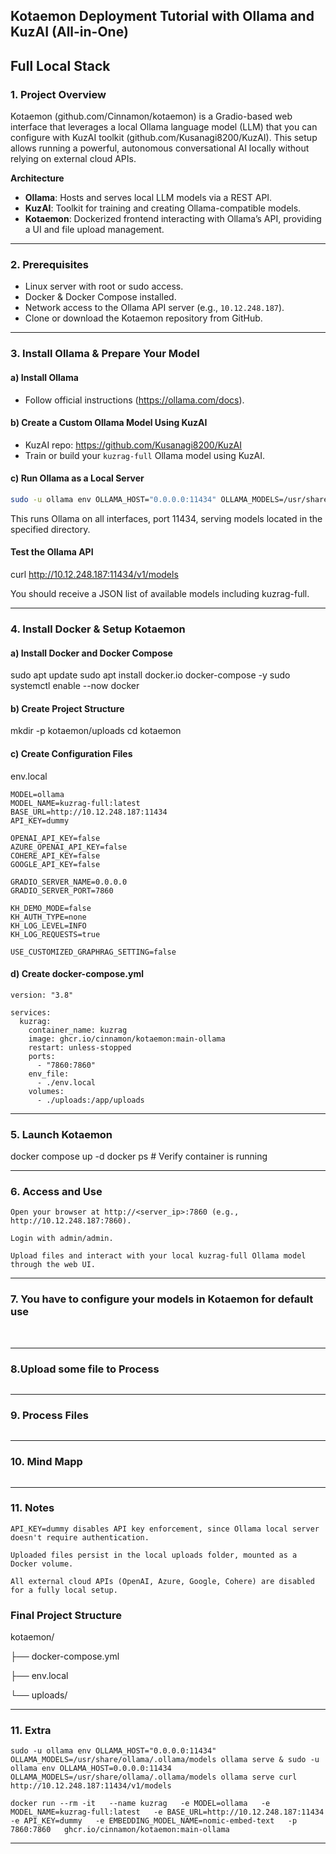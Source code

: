 
<picture>
 <source media="(prefers-color-scheme: dark)" srcset="https://github.com/Kusanagi8200/KuzRAG/blob/main/KuzRAG.png">
 <source media="(prefers-color-scheme: light)" srcset="https://github.com/Kusanagi8200/KuzRAG/blob/main/KuzRAG.png">
 <img alt="" src="">
</picture> 

## **Kotaemon Deployment Tutorial with Ollama and KuzAI (All-in-One)**
## **Full Local Stack**

### **1. Project Overview**

Kotaemon (github.com/Cinnamon/kotaemon) is a Gradio-based web interface that leverages a local Ollama language model (LLM) 
that you can configure with KuzAI toolkit (github.com/Kusanagi8200/KuzAI).
This setup allows running a powerful, autonomous conversational AI locally without relying on external cloud APIs.

**Architecture**

- **Ollama**: Hosts and serves local LLM models via a REST API.
- **KuzAI**: Toolkit for training and creating Ollama-compatible models.
- **Kotaemon**: Dockerized frontend interacting with Ollama’s API, providing a UI and file upload management.
______________________________________________________________________________________________________________________________ 

### **2. Prerequisites**

- Linux server with root or sudo access.
- Docker & Docker Compose installed.
- Network access to the Ollama API server (e.g., `10.12.248.187`).
- Clone or download the Kotaemon repository from GitHub.
______________________________________________________________________________________________________________________________ 

### **3. Install Ollama & Prepare Your Model**

#### **a) Install Ollama**

- Follow official instructions (https://ollama.com/docs).


#### **b) Create a Custom Ollama Model Using KuzAI**
  
- KuzAI repo: https://github.com/Kusanagi8200/KuzAI
- Train or build your `kuzrag-full` Ollama model using KuzAI.
  
  
#### **c) Run Ollama as a Local Server**

```bash
sudo -u ollama env OLLAMA_HOST="0.0.0.0:11434" OLLAMA_MODELS=/usr/share/ollama/.ollama/models ollama serve &
```
This runs Ollama on all interfaces, port 11434, serving models located in the specified directory.

#### **Test the Ollama API**

curl http://10.12.248.187:11434/v1/models

You should receive a JSON list of available models including kuzrag-full. 
______________________________________________________________________________________________________________________________ 

### **4. Install Docker & Setup Kotaemon**
   
#### **a) Install Docker and Docker Compose**

sudo apt update
sudo apt install docker.io docker-compose -y
sudo systemctl enable --now docker

#### **b) Create Project Structure**

mkdir -p kotaemon/uploads
cd kotaemon

#### **c) Create Configuration Files**
env.local
```
MODEL=ollama
MODEL_NAME=kuzrag-full:latest
BASE_URL=http://10.12.248.187:11434
API_KEY=dummy

OPENAI_API_KEY=false
AZURE_OPENAI_API_KEY=false
COHERE_API_KEY=false
GOOGLE_API_KEY=false

GRADIO_SERVER_NAME=0.0.0.0
GRADIO_SERVER_PORT=7860

KH_DEMO_MODE=false
KH_AUTH_TYPE=none
KH_LOG_LEVEL=INFO
KH_LOG_REQUESTS=true

USE_CUSTOMIZED_GRAPHRAG_SETTING=false
```

#### **d) Create docker-compose.yml**
```
version: "3.8"

services:
  kuzrag:
    container_name: kuzrag
    image: ghcr.io/cinnamon/kotaemon:main-ollama
    restart: unless-stopped
    ports:
      - "7860:7860"
    env_file:
      - ./env.local
    volumes:
      - ./uploads:/app/uploads
```
______________________________________________________________________________________________________________________________ 

### **5. Launch Kotaemon**

docker compose up -d
docker ps  # Verify container is running 
______________________________________________________________________________________________________________________________ 

### **6. Access and Use**

    Open your browser at http://<server_ip>:7860 (e.g., http://10.12.248.187:7860).

    Login with admin/admin.

    Upload files and interact with your local kuzrag-full Ollama model through the web UI.
______________________________________________________________________________________________________________________________ 

### **7. You have to configure your models in Kotaemon for default use** 

<picture>
 <source media="(prefers-color-scheme: dark)" srcset="https://github.com/Kusanagi8200/KuzRAG/blob/main/KuzRAG-Add-Model.png">
 <source media="(prefers-color-scheme: light)" srcset="https://github.com/Kusanagi8200/KuzRAG/blob/main/KuzRAG-Add-Model.png">
 <img alt="" src="">
</picture>

<picture>
 <source media="(prefers-color-scheme: dark)" srcset="https://github.com/Kusanagi8200/KuzRAG/blob/main/KuzRAG-Connect-Model.png">
 <source media="(prefers-color-scheme: light)" srcset="https://github.com/Kusanagi8200/KuzRAG/blob/main/KuzRAG-Connect-Model.png">
 <img alt="" src="">
</picture>

______________________________________________________________________________________________________________________________ 

### **8.Upload some file to Process** 

<picture>
 <source media="(prefers-color-scheme: dark)" srcset="https://github.com/Kusanagi8200/KuzRAG/blob/main/KuzRAG-Upload-Files.png">
 <source media="(prefers-color-scheme: light)" srcset="https://github.com/Kusanagi8200/KuzRAG/blob/main/KuzRAG-Upload-Files.png">
 <img alt="" src="">
</picture> 

______________________________________________________________________________________________________________________________ 

### **9. Process Files** 

<picture>
 <source media="(prefers-color-scheme: dark)" srcset="https://github.com/Kusanagi8200/KuzRAG/blob/main/KuzRAG-Process-File.png">
 <source media="(prefers-color-scheme: light)" srcset="https://github.com/Kusanagi8200/KuzRAG/blob/main/KuzRAG-Process-File.png">
 <img alt="" src="">
</picture> 

______________________________________________________________________________________________________________________________ 

### **10. Mind Mapp** 

<picture>
 <source media="(prefers-color-scheme: dark)" srcset="https://github.com/Kusanagi8200/KuzRAG/blob/main/KuzRAG-MindMap.png">
 <source media="(prefers-color-scheme: light)" srcset="https://github.com/Kusanagi8200/KuzRAG/blob/main/KuzRAG-MindMap.png">
 <img alt="" src="">
</picture> 

______________________________________________________________________________________________________________________________

### **11. Notes**

    API_KEY=dummy disables API key enforcement, since Ollama local server doesn't require authentication.

    Uploaded files persist in the local uploads folder, mounted as a Docker volume.

    All external cloud APIs (OpenAI, Azure, Google, Cohere) are disabled for a fully local setup.

### **Final Project Structure**

kotaemon/ 

├── docker-compose.yml 

├── env.local 

└── uploads/ 
______________________________________________________________________________________________________________________________ 

### **11. Extra** 

``
sudo -u ollama env OLLAMA_HOST="0.0.0.0:11434" OLLAMA_MODELS=/usr/share/ollama/.ollama/models ollama serve &
sudo -u ollama env OLLAMA_HOST=0.0.0.0:11434 OLLAMA_MODELS=/usr/share/ollama/.ollama/models ollama serve
curl http://10.12.248.187:11434/v1/models
``

``
docker run --rm -it   --name kuzrag   -e MODEL=ollama   -e MODEL_NAME=kuzrag-full:latest   -e BASE_URL=http://10.12.248.187:11434   -e API_KEY=dummy   -e EMBEDDING_MODEL_NAME=nomic-embed-text   -p 7860:7860   ghcr.io/cinnamon/kotaemon:main-ollama
``
______________________________________________________________________________________________________________________________
  
